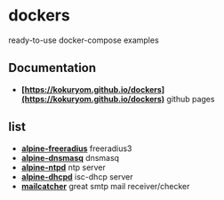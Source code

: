 # dockers

ready-to-use docker-compose examples

## Documentation
* **[https://kokuryom.github.io/dockers](https://kokuryom.github.io/dockers)** github pages

## list
* **[alpine-freeradius](https://github.com/kokuryom/dockers/tree/master/dockers/alpine-freeradius)** freeradius3
* **[alpine-dnsmasq](https://github.com/kokuryom/dockers/tree/master/dockers/alpine-dnsmasq)** dnsmasq
* **[alpine-ntpd](https://github.com/kokuryom/dockers/tree/master/dockers/alpine-ntpd)** ntp server
* **[alpine-dhcpd](https://github.com/kokuryom/dockers/tree/master/dockers/alpine-dhcpd)** isc-dhcp server
* **[mailcatcher](https://github.com/kokuryom/dockers/tree/master/dockers/mailcatcher)** great smtp mail receiver/checker
